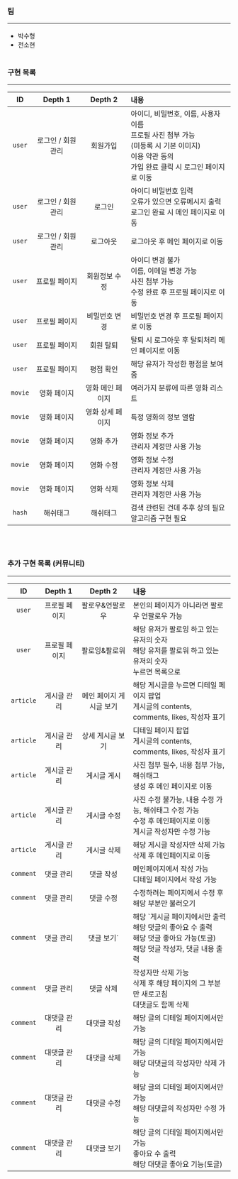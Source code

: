 ### 팀<hr>
- 박수형
- 전소현
<br><br>

### 구현 목록<hr>
|ID|Depth 1|Depth 2|내용|
|:--:|:--:|:--:|:--|
|`user`|로그인 / 회원관리|회원가입|아이디, 비밀번호, 이름, 사용자 이름<br>프로필 사진 첨부 가능<br>(미등록 시 기본 이미지)<br>이용 약관 동의<br>가입 완료 클릭 시 로그인 페이지로 이동|
|`user`|로그인 / 회원관리|로그인|아이디 비밀번호 입력<br>오류가 있으면 오류메시지 출력<br>로그인 완료 시 메인 페이지로 이동|
|`user`|로그인 / 회원관리|로그아웃|로그아웃 후 메인 페이지로 이동|
|`user`|프로필 페이지|회원정보 수정|아이디 변경 불가<br>이름, 이메일 변경 가능<br>사진 첨부 가능<br>수정 완료 후 프로필 페이지로 이동|
|`user`|프로필 페이지|비밀번호 변경|비밀번호 변경 후 프로필 페이지로 이동|
|`user`|프로필 페이지|회원 탈퇴|탈퇴 시 로그아웃 후 탈퇴처리 메인 페이지로 이동|
|`user`|프로필 페이지|평점 확인|해당 유저가 작성한 평점을 보여줌|
|`movie`|영화 페이지|영화 메인 페이지|여러가지 분류에 따른 영화 리스트|
|`movie`|영화 페이지|영화 상세 페이지|특정 영화의 정보 열람|
|`movie`|영화 페이지|영화 추가|영화 정보 추가<br>관리자 계정만 사용 가능|
|`movie`|영화 페이지|영화 수정|영화 정보 수정<br>관리자 계정만 사용 가능|
|`movie`|영화 페이지|영화 삭제|영화 정보 삭제<br>관리자 계정만 사용 가능|
|`hash`|해쉬태그|해쉬태그|검색 관련된 건데 추후 상의 필요<br>알고리즘 구현 필요|
<br><br>

### 추가 구현 목록 (커뮤니티)<hr>
|ID|Depth 1|Depth 2|내용|
|:--:|:--:|:--:|:--|
|`user`|프로필 페이지|팔로우&언팔로우|본인의 페이지가 아니라면 팔로우 언팔로우 가능|
|`user`|프로필 페이지|팔로잉&팔로워|해당 유저가 팔로잉 하고 있는 유저의 숫자<br>해당 유저를 팔로워 하고 있는 유저의 숫자<br>누르면 목록으로|
|`article`|게시글 관리|메인 페이지 게시글 보기|해당 게시글을 누르면 디테일 페이지 팝업<br>게시글의 contents, comments, likes, 작성자 표기|
|`article`|게시글 관리|상세 게시글 보기|디테일 페이지 팝업<br>게시글의 contents, comments, likes, 작성자 표기|
|`article`|게시글 관리|게시글 게시|사진 첨부 필수, 내용 첨부 가능, 해쉬태그<br>생성 후 메인 페이지로 이동|
|`article`|게시글 관리|게시글 수정|사진 수정 불가능, 내용 수정 가능, 해쉬태그 수정 가능<br>수정 후 메인페이지로 이동<br>게시글 작성자만 수정 가능|
|`article`|게시글 관리|게시글 삭제|해당 게시글 작성자만 삭제 가능<br>삭제 후 메인페이지로 이동|
|`comment`|댓글 관리|댓글 작성|메인페이지에서 작성 가능<br>디테일 페이지에서 작성 가능|
|`comment`|댓글 관리|댓글 수정|수정하려는 페이지에서 수정 후 해당 부분만 불러오기|
|`comment`|댓글 관리|댓글 보기`|해당 `게시글 페이지에서만 출력<br>해당 댓글의 좋아요 수 출력<br>해당 댓글 좋아요 가능(토글)<br>해당 댓글 작성자, 댓글 내용 출력|
|`comment`|댓글 관리|댓글 삭제|작성자만 삭제 가능<br>삭제 후 해당 페이지의 그 부분만 새로고침<br>대댓글도 함께 삭제|
|`comment`|대댓글 관리|대댓글 작성|해당 글의 디테일 페이지에서만 가능|
|`comment`|대댓글 관리|대댓글 삭제|해당 글의 디테일 페이지에서만 가능<br>해당 대댓글의 작성자만 삭제 가능|
|`comment`|대댓글 관리|대댓글 수정|해당 글의 디테일 페이지에서만 가능<br>해당 대댓글의 작성자만 수정 가능|
|`comment`|대댓글 관리|대댓글 보기|해당 글의 디테일 페이지에서만 가능<br>좋아요 수 출력<br>해당 대댓글 좋아요 기능(토글)|
<br><br>